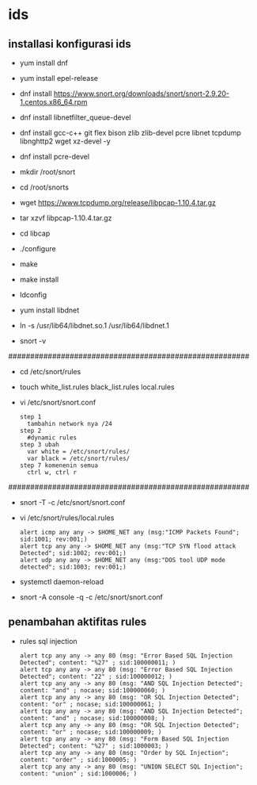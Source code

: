 # ids

## installasi konfigurasi ids
- yum install dnf
- yum install epel-release
- dnf install https://www.snort.org/downloads/snort/snort-2.9.20-1.centos.x86_64.rpm

- dnf install libnetfilter_queue-devel
- dnf install gcc-c++ git flex bison zlib zlib-devel pcre libnet tcpdump libnghttp2 wget xz-devel -y
- dnf install pcre-devel

- mkdir /root/snort
- cd /root/snorts
- wget https://www.tcpdump.org/release/libpcap-1.10.4.tar.gz
- tar xzvf libpcap-1.10.4.tar.gz
- cd libcap
- ./configure
- make
- make install

- ldconfig
- yum install libdnet
- ln -s /usr/lib64/libdnet.so.1 /usr/lib64/libdnet.1
- snort -v

#######################################################
- cd /etc/snort/rules
- touch white_list.rules black_list.rules local.rules

- vi /etc/snort/snort.conf
  ```
  step 1
    tambahin network nya /24
  step 2
    #dynamic rules
  step 3 ubah
    var white = /etc/snort/rules/
    var black = /etc/snort/rules/
  step 7 komenenin semua
    ctrl w, ctrl r
  ```

#######################################################
- snort -T -c /etc/snort/snort.conf

- vi /etc/snort/rules/local.rules
  ```
  alert icmp any any -> $HOME_NET any (msg:"ICMP Packets Found"; sid:1001; rev:001;)
  alert tcp any any -> $HOME_NET any (msg:"TCP SYN flood attack Detected"; sid:1002; rev:001;)
  alert udp any any -> $HOME_NET any (msg:"DOS tool UDP mode detected"; sid:1003; rev:001;)
  ```

- systemctl daemon-reload
- snort -A console -q -c /etc/snort/snort.conf

## penambahan aktifitas rules
- rules sql injection
  ```
  alert tcp any any -> any 80 (msg: "Error Based SQL Injection Detected"; content: "%27" ; sid:100000011; )
  alert tcp any any -> any 80 (msg: "Error Based SQL Injection Detected"; content: "22" ; sid:100000012; )
  alert tcp any any -> any 80 (msg: "AND SQL Injection Detected"; content: "and" ; nocase; sid:100000060; )
  alert tcp any any -> any 80 (msg: "OR SQL Injection Detected"; content: "or" ; nocase; sid:100000061; )
  alert tcp any any -> any 80 (msg: "AND SQL Injection Detected"; content: "and" ; nocase; sid:100000008; )
  alert tcp any any -> any 80 (msg: "OR SQL Injection Detected"; content: "or" ; nocase; sid:100000009; )
  alert tcp any any -> any 80 (msg: "Form Based SQL Injection Detected"; content: "%27" ; sid:1000003; )
  alert tcp any any -> any 80 (msg: "Order by SQL Injection"; content: "order" ; sid:1000005; )
  alert tcp any any -> any 80 (msg: "UNION SELECT SQL Injection"; content: "union" ; sid:1000006; )
  ```